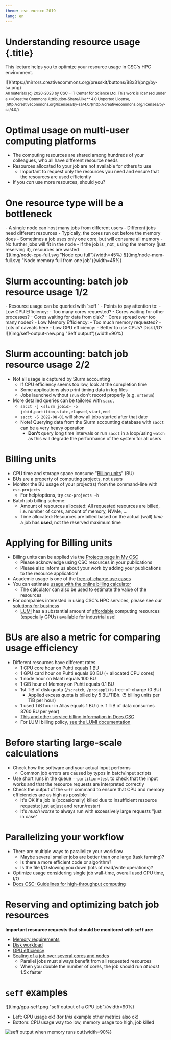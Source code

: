 ```yaml
---
theme: csc-eurocc-2019
lang: en
---
```


# Understanding resource usage {.title}

This lecture helps you to optimize your resource usage in CSC's HPC environment.

<div class="column">
![](https://mirrors.creativecommons.org/presskit/buttons/88x31/png/by-sa.png)
</div>
<div class="column">
<small>
All materials (c) 2020-2023 by CSC – IT Center for Science Ltd.
This work is licensed under a **Creative Commons Attribution-ShareAlike** 4.0
Unported License, [http://creativecommons.org/licenses/by-sa/4.0/](http://creativecommons.org/licenses/by-sa/4.0/)
</small>
</div>

# Optimal usage on multi-user computing platforms

- The computing resources are shared among hundreds of your colleagues, who all have different resource needs
- Resources allocated to your job are not available for others to use
   - Important to request only the resources you need and ensure that the resources are used efficiently
- If you _can_ use more resources, should you?

# One resource type will be a bottleneck

<div class="column">
- A single node can host many jobs from different users
- Different jobs need different resources
- Typically, the cores run out before the memory does
- Sometimes a job uses only one core, but will consume all memory
   - No further jobs will fit in the node
   - If the job is _not_ using the memory (just reserving it), resources are wasted
</div>
<div class="column">
![](img/node-cpu-full.svg "Node cpu full"){width=45%}
![](img/node-mem-full.svg "Node memory full from one job"){width=45%}
</div>

# Slurm accounting: batch job resource usage 1/2

<div class="column">
- Resource usage can be queried with `seff <slurm jobid>`
- Points to pay attention to:
   - Low CPU Efficiency:
      - Too many cores requested?
      - Cores waiting for other processes?
      - Cores waiting for data from disk?
      - Cores spread over too many nodes?
   - Low Memory Efficiency:
      - Too much memory requested?
      - Lots of caveats here
   - Low GPU efficiency:
      - Better to use CPUs? Disk I/O?
</div>
<div class="column">
![](img/seff-output-new.png "Seff output"){width=90%}
</div>

# Slurm accounting: batch job resource usage 2/2

- Not all usage is captured by Slurm accounting
   - If CPU efficiency seems too low, look at the completion time
   - Some applications also print timing data in log files
   - Jobs launched without `srun` don't record properly (e.g. `orterun`)
- More detailed queries can be tailored with `sacct`
   - `sacct -j <slurm jobid> -o jobid,partition,state,elapsed,start,end`
   - `sacct -S 2022-08-01` will show all jobs started after that date
   - Note! Querying data from the Slurm accounting database with `sacct` can be a very heavy operation
      - **Don't** query long time intervals or run `sacct` in a loop/using `watch` as this will degrade the performance of the system for all users

# Billing units

- CPU time and storage space consume "[Billing units](https://docs.csc.fi/accounts/billing/)" (BU)
- BUs are a property of computing projects, not users
- Monitor the BU usage of your project(s) from the command-line with `csc-projects`
   - For help/options, try `csc-projects -h`
- Batch job billing scheme:
   - Amount of resources allocated: All requested resources are billed, i.e. number of cores, amount of memory, NVMe, ...
   - Time allocated: Resources are billed based on the actual (wall) _time_ a job has **used**, not the reserved maximum time

# Applying for Billing units

- Billing units can be applied via the [Projects page in My CSC](https://my.csc.fi/welcome)
   - Please acknowledge using CSC resources in your publications
   - Please also inform us about your work by adding your publications to the resource application!
- Academic usage is one of the [free-of-charge use cases](https://research.csc.fi/pricing)
- You can estimate [usage with the online billing calculator](https://research.csc.fi/billing-and-monitoring#buc)
   - The calculator can also be used to estimate the value of the resources
- For companies interested in using CSC's HPC services, please see our [solutions for business](https://www.csc.fi/solutions-for-business)
   - [LUMI](https://www.lumi-supercomputer.eu/) has a substantial amount of [affordable](https://www.csc.fi/en/solutions-for-business-use-of-computing-services-and-pricing) computing resources (especially GPUs) available for industrial use!

# BUs are also a metric for comparing usage efficiency

- Different resources have different rates
   - 1 CPU core hour on Puhti equals 1 BU
   - 1 GPU card hour on Puhti equals 60 BU (+ allocated CPU cores)
   - 1 node hour on Mahti equals 100 BU
   - 1 GiB hour of Memory on Puhti equals 0.1 BU
   - 1st TiB of disk quota (`/scratch`, `/projappl`) is free-of-charge (0 BU)
      - Applied excess quota is billed by 5 BU/TiBh. (5 billing units per TiB per hour)
   - 1 used TiB hour in Allas equals 1 BU (i.e. 1 TiB of data consumes 8760 BU per year)
   - [This and other service billing information in Docs CSC](https://docs.csc.fi/accounts/billing/)
   - For LUMI billing policy, [see the LUMI documentation](https://docs.lumi-supercomputer.eu/runjobs/lumi_env/billing/)

# Before starting large-scale calculations

- Check how the software and your actual input performs
    - Common job errors are caused by typos in batch/input scripts
- Use short runs in the queue `--partition=test` to check that the input works and that the resource requests are interpreted correctly
- Check the output of the `seff` command to ensure that CPU and memory efficiencies are as high as possible
    - It's OK if a job is (occasionally) killed due to insufficient resource requests: just adjust and rerun/restart
    - It's _much worse_ to always run with excessively large requests "just in case"

# Parallelizing your workflow

- There are multiple ways to parallelize your workflow
   - Maybe several smaller jobs are better than one large (task farming)?
   - Is there a more efficient code or algorithm?
   - Is the file I/O slowing you down (lots of read/write operations)?
- Optimize usage considering single job wall-time, overall used CPU time, I/O
- [Docs CSC: Guidelines for high-throughput computing](https://docs.csc.fi/computing/running/throughput/)

# Reserving and optimizing batch job resources

**Important resource requests that should be monitored with `seff` are:**

- [Memory requirements](https://docs.csc.fi/support/faq/how-much-memory-my-job-needs/)  
- [Disk workload](https://docs.csc.fi/computing/running/creating-job-scripts-puhti/#local-storage)
- [GPU efficiency](https://docs.csc.fi/computing/overview/#gpu-nodes)
- [Scaling of a job over several cores and nodes](https://docs.csc.fi/computing/running/performance-checklist/#perform-a-scaling-test)
   - Parallel jobs must always benefit from all requested resources
   - When you double the number of cores, the job should run _at least_ 1.5x faster

# `seff` examples

<div class="column">
![](img/gpu-seff.png "seff output of a GPU job"){width=90%}
</div>
<div class="column">

- Left: GPU usage ok! (for _this_ example other metrics also ok)
- Bottom: CPU usage way too low, memory usage too high, job killed

![](img/seff-oom.png "seff output when memory runs out"){width=90%}
</div>
